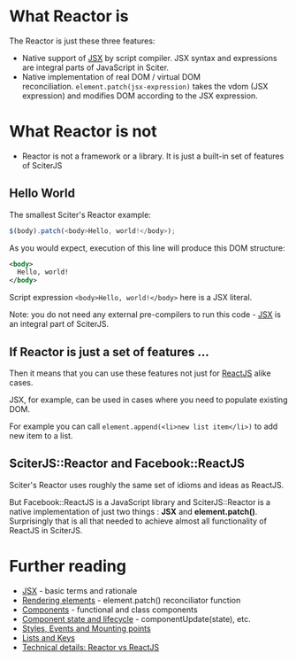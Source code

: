 
# What Reactor is

The Reactor is just these three features:

* Native support of [JSX](JSX.md) by script compiler. JSX syntax and expressions are integral parts of JavaScript in Sciter.
* Native implementation of real DOM / virtual DOM reconciliation. `element.patch(jsx-expression)` takes the vdom (JSX expression) and modifies DOM according to the JSX expression.

# What Reactor is not

* Reactor is not a framework or a library. It is just a built-in set of features of SciterJS 

## Hello World

The smallest Sciter's Reactor example:

```JavaScript
$(body).patch(<body>Hello, world!</body>);
```

As you would expect, execution of this line will produce this DOM structure:

```XML
<body>
  Hello, world!
</body>
```

Script expression `<body>Hello, world!</body>` here is a JSX literal.

Note: you do not need any external pre-compilers to run this code - [JSX](JSX.md) is an integral part of SciterJS.

## If Reactor is just a set of features ...

Then it means that you can use these features not just for [ReactJS](https://reactjs.org/) alike cases.

JSX, for example, can be used in cases where you need to populate existing DOM. 

For example you can call `element.append(<li>new list item</li>)` to add new item to a list.

## SciterJS::Reactor and Facebook::ReactJS

Sciter's Reactor uses roughly the same set of idioms and ideas as ReactJS.

But Facebook::ReactJS is a JavaScript library and SciterJS::Reactor is a native implementation of just two things : **JSX** and **element.patch()**. Surprisingly that is all that needed to achieve almost all functionality of ReactJS in SciterJS.

# Further reading

* [JSX](JSX.md) - basic terms and rationale
* [Rendering elements](rendering.md) - element.patch() reconciliator function
* [Components](components.md) - functional and class components
* [Component state and lifecycle](component-update.md) - componentUpdate(state), etc.
* [Styles, Events and Mounting points](component-styles-events.md)
* [Lists and Keys](lists-and-keys.md)
* [Technical details: Reactor vs ReactJS](reactor-vs-reactjs.md)